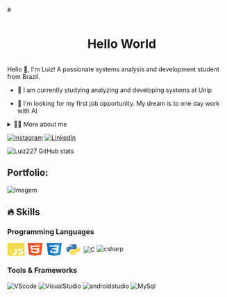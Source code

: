 #<!--título-->
<div id="user-content-toc">
  <ul align="center">
    <summary><h1 style="display: inline-block">Hello World</h1></summary>
</div>

<!-- Presentation -->
<p>
Hello 👋, I'm Luiz! A passionate systems analysis and development student from Brazil.

  - 🌱 I am currently studying analyzing and developing systems at Unip

  - 🔭 I'm looking for my first job opportunity. My dream is to one day work with AI
</p>


<!-- Dropdown -->
<details>
  <summary>👨‍💻 More about me</summary>

  - 💬I'm 23 years old, I currently live in Brazil. I have basic English and basic knowledge of SQL, Python, C#, HMTL, CSS. I have experience in logistics, which gave me organizational and management skills.
time management that can be valuable in a business development environment
software.
  - ⚡I like reading, whether it's a good book, manga or comics, as well as watching movies and playing games! I believe that our personal interests contribute to a more accurate perception of things and to solving problems. 
</details>

<!-- Links -->
[![Instagram](https://img.shields.io/badge/Instagram-E4405F?style=for-the-badge&logo=instagram&logoColor=white)](https://www.instagram.com/fluiz_1227/)
[![LinkedIn](https://img.shields.io/badge/LinkedIn-0077B5?style=for-the-badge&logo=linkedin&logoColor=white)](https://www.linkedin.com/in/luiz-felipe-gomes-de-oliveira-34924a203/)


<!-- GithubStats -->
![Luiz227 GitHub stats](https://github-readme-stats.vercel.app/api?username=Luiz227&show_icons=true&theme=gotham)

<!-- Portfolio -->
## Portfolio:

<!-- GIF -->
<p align="left">
  <img align="center" src="https://github.com/VariableBee/VariableBee/assets/77739311/4e9f41af-6b57-49a7-b15a-74322e96b4d7" alt="Imagem">
</p>

## 🔥 Skills
<!-- Skills: Programming Languages -->
  <div style="flex-basis: 48%;">
    <h3>Programming Languages</h3>
    <img align="center" alt="Js" height="30" width="40" src="https://raw.githubusercontent.com/devicons/devicon/master/icons/javascript/javascript-plain.svg">
    <img align="center" alt="HTML" height="30" width="40" src="https://raw.githubusercontent.com/devicons/devicon/master/icons/html5/html5-original.svg">
    <img align="center" alt="CSS" height="30" width="40" src="https://raw.githubusercontent.com/devicons/devicon/master/icons/css3/css3-original.svg">
    <img align="center" alt="Python" height="30" width="40" src="https://raw.githubusercontent.com/devicons/devicon/master/icons/python/python-original.svg">
    <img align="center" alt="C" height="30" width="40" src="https://cdn.jsdelivr.net/gh/devicons/devicon/icons/c/c-original.svg">
    <img aling="center" alt="csharp" height="30" width="40" src="https://cdn.jsdelivr.net/gh/devicons/devicon/icons/csharp/csharp-original.svg">
   
  </div>
  
  <!-- Skills: Tools & Frameworks -->
  <div style="flex-basis: 48%;">
    <h3>Tools & Frameworks</h3>
    <img align="center" alt="VScode" height="30" width="40" src="https://cdn.jsdelivr.net/gh/devicons/devicon/icons/vscode/vscode-original.svg">
    <img align="center" alt="VisualStudio" height= "30" width="40" src="https://cdn.simpleicons.org/visualstudio/5C2D91" height="40" alt="visualstudio logo">
    <img align="center" alt="androidstudio" height= "30" width="40" src="https://cdn.simpleicons.org/androidstudio/3DDC84" height="40" alt="androidstudio logo">
    <img align="center" alt="MySql" height= "30" width="40" src="https://cdn.simpleicons.org/mysql/4479A1" height="40" alt="mysql logo">
  
  </div>

